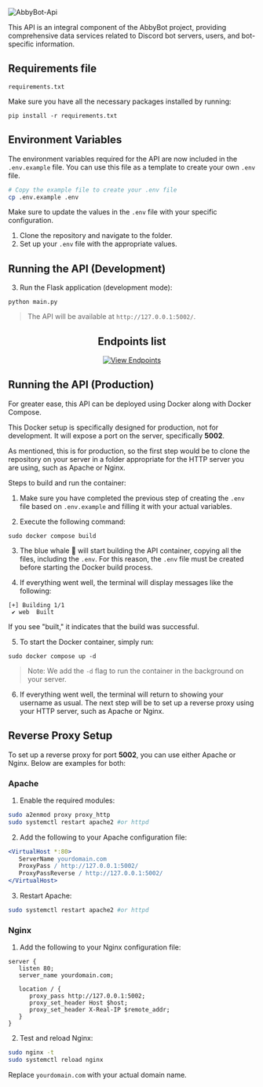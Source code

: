 ![AbbyBot-Api](https://github.com/user-attachments/assets/d17a12fc-bb64-4b7c-88dc-529505f1a5c6)


This API is an integral component of the AbbyBot project, providing comprehensive data services related to Discord bot servers, users, and bot-specific information.

## Requirements file

```
requirements.txt
```


Make sure you have all the necessary packages installed by running:

```
pip install -r requirements.txt
```

## Environment Variables

The environment variables required for the API are now included in the `.env.example` file. You can use this file as a template to create your own `.env` file.

```bash
# Copy the example file to create your .env file
cp .env.example .env
```

Make sure to update the values in the `.env` file with 
your specific configuration.

1. Clone the repository and navigate to the folder.
2. Set up your `.env` file with the appropriate values.

## Running the API (Development)

3. Run the Flask application (development mode):
```
python main.py
```

> The API will be available at `http://127.0.0.1:5002/`.

<div align="center">

  ## Endpoints list

  <a href="https://api.abbybotproject.com/docs">
    <img src="https://img.shields.io/badge/View%20Endpoints-API%20Docs-4caf50?style=flat-square&logo=read-the-docs&logoColor=white" alt="View Endpoints">
  </a>
</div>

## Running the API (Production)
For greater ease, this API can be deployed using Docker along with Docker Compose.

This Docker setup is specifically designed for production, not for development. It will expose a port on the server, specifically **5002**.

As mentioned, this is for production, so the first step would be to clone the repository on your server in a folder appropriate for the HTTP server you are using, such as Apache or Nginx.

Steps to build and run the container:

1. Make sure you have completed the previous step of creating the `.env` file based on `.env.example` and filling it with your actual variables.

2. Execute the following command:

```
sudo docker compose build
```

3. The blue whale 🐳 will start building the API container, copying all the files, including the `.env`. For this reason, the `.env` file must be created before starting the Docker build process.

4. If everything went well, the terminal will display messages like the following:

```
[+] Building 1/1
 ✔ web  Built       
```

If you see "built," it indicates that the build was successful.

5. To start the Docker container, simply run:

```
sudo docker compose up -d
```

> Note: We add the `-d` flag to run the container in the background on your server.

6. If everything went well, the terminal will return to showing your username as usual. The next step will be to set up a reverse proxy using your HTTP server, such as Apache or Nginx.

## Reverse Proxy Setup

To set up a reverse proxy for port **5002**, you can use either Apache or Nginx. Below are examples for both:

### Apache
1. Enable the required modules:
  ```bash
  sudo a2enmod proxy proxy_http
  sudo systemctl restart apache2 #or httpd
  ```
2. Add the following to your Apache configuration file:
  ```apache
  <VirtualHost *:80>
     ServerName yourdomain.com
     ProxyPass / http://127.0.0.1:5002/
     ProxyPassReverse / http://127.0.0.1:5002/
  </VirtualHost>
  ```
3. Restart Apache:
  ```bash
  sudo systemctl restart apache2 #or httpd
  ```

### Nginx
1. Add the following to your Nginx configuration file:
  ```nginx
  server {
     listen 80;
     server_name yourdomain.com;

     location / {
        proxy_pass http://127.0.0.1:5002;
        proxy_set_header Host $host;
        proxy_set_header X-Real-IP $remote_addr;
     }
  }
  ```
2. Test and reload Nginx:
  ```bash
  sudo nginx -t
  sudo systemctl reload nginx
  ```

Replace `yourdomain.com` with your actual domain name.


